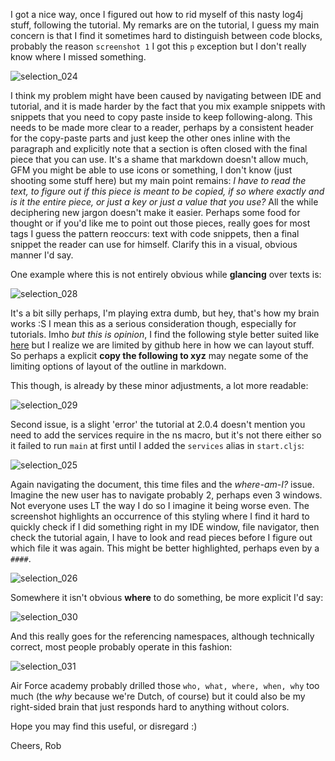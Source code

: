 I got a nice way, once I figured out how to rid myself of this nasty log4j stuff, following the tutorial. My remarks are on the tutorial, I guess my main concern is that I find it sometimes hard to distinguish between code blocks, probably the reason `screenshot 1` I got this `p` exception but I don't really know where I missed something.

![selection_024](https://f.cloud.github.com/assets/3727933/992025/9fab79ce-0974-11e3-83a4-6bc2ffef7e89.png)

I think my problem might have been caused by navigating between IDE and tutorial, and it is made harder by the fact that you mix example snippets with snippets that you need to copy paste inside to keep following-along. This needs to be made more clear to a reader, perhaps by a consistent header for the copy-paste parts and just keep the other ones inline with the paragraph and explicitly note that a section is often closed with the final piece that you can use. It's a shame that markdown doesn't allow much, GFM you might be able to use icons or something, I don't know (just shooting some stuff here) but my main point remains: *I have to read the text, to figure out if this piece is meant to be copied, if so where exactly and is it the entire piece, or just a key or just a value that you use?* All the while deciphering new jargon doesn't make it easier. Perhaps some food for thought or if you'd like me to point out those pieces, really goes for most tags I guess the pattern reoccurs: text with code snippets, then a final snippet the reader can use for himself. Clarify this in a visual, obvious manner I'd say. 

One example where this is not entirely obvious while **glancing** over texts is:

![selection_028](https://f.cloud.github.com/assets/3727933/992088/2ac2084c-0976-11e3-87b9-f70c98ac31a4.png)

It's a bit silly perhaps, I'm playing extra dumb, but hey, that's how my brain works :S I mean this as a serious consideration though, especially for tutorials. Imho *but this is opinion*, I find the following style better suited like [here](https://access.redhat.com/site/documentation/en-US/JBoss_Enterprise_Web_Platform/5/html/Hibernate_Core_Reference_Guide/tutorial.html) but I realize we are limited by github here in how we can layout stuff. So perhaps a explicit **copy the following to xyz** may negate some of the limiting options of layout of the outline in markdown.

This though, is already by these minor adjustments, a lot more readable:

![selection_029](https://f.cloud.github.com/assets/3727933/992181/1c7dff64-0978-11e3-8dce-4bac0d0f4146.png)


Second issue, is a slight 'error' the tutorial at 2.0.4 doesn't mention you need to add the services require in the ns macro, but it's not there either so it failed to run `main` at first until I added the `services` alias in `start.cljs`:

![selection_025](https://f.cloud.github.com/assets/3727933/992028/af036ca6-0974-11e3-9cff-94107b6abdcd.png)

Again navigating the document, this time files and the *where-am-I?* issue. Imagine the new user has to navigate probably 2, perhaps even 3 windows. Not everyone uses LT the way I do so I imagine it being worse even. The screenshot highlights an occurrence of this styling where I find it hard to quickly check if I did something right in my IDE window, file navigator, then check the tutorial again, I have to look and read pieces before I figure out which file it was again. This might be better highlighted, perhaps even by a `####`.

![selection_026](https://f.cloud.github.com/assets/3727933/992052/39df3b0c-0975-11e3-9c7f-be3d4507467e.png)

Somewhere it isn't obvious **where** to do something, be more explicit I'd say:

![selection_030](https://f.cloud.github.com/assets/3727933/992217/2f3dd25e-0979-11e3-8670-9914c71cf27e.png)

And this really goes for the referencing namespaces, although technically correct, most people probably operate in this fashion:

![selection_031](https://f.cloud.github.com/assets/3727933/992291/069da372-097b-11e3-8fca-5cecfc66bd56.png)

Air Force academy probably drilled those `who, what, where, when, why` too much (the *why* because we're Dutch, of course) but it could also be my right-sided brain that just responds hard to anything without colors.

Hope you may find this useful, or disregard :)

Cheers,
Rob
